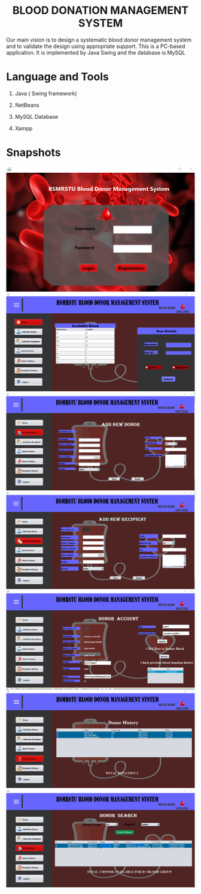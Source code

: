 <h1 style="text-align: center;">BLOOD DONATION MANAGEMENT SYSTEM</h1>
Our main vision is to design a systematic blood donor management system and to validate the design using appropriate support. This is a PC-based application. It is implemented by Java Swing and the database is MySQL

# Language and Tools

1. Java ( Swing framework)

2. NetBeans

3. MySQL Database

4. Xampp 

# Snapshots  
![Alt text](admin.png)
![Alt text](home.png)
![Alt text](adddonar.png)
![Alt text](addrecipent.png)
![Alt text](donor.png)
![Alt text](donorh.png)
![Alt text](search.png)

